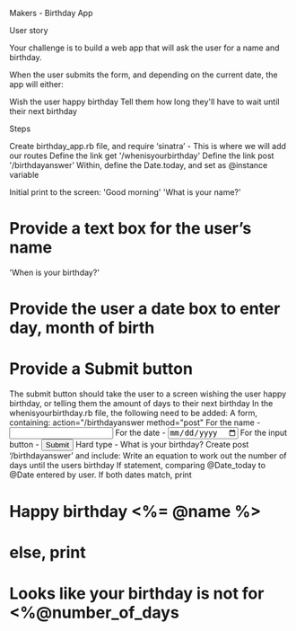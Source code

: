 Makers - Birthday App
 
 User story
 
Your challenge is to build a web app that will ask the user for a name and birthday.
 
When the user submits the form, and depending on the current date, the app will either:
 
Wish the user happy birthday
Tell them how long they'll have to wait until their next birthday
 
Steps
 
Create birthday_app.rb file, and require ‘sinatra’ - This is where we will add our routes
Define the link get '/whenisyourbirthday'
Define the link post '/birthdayanswer’
Within, define the Date.today, and set as @instance variable
 
Initial print to the screen:
'Good morning'
'What is your name?'
# Provide a text box for the user’s name
'When is your birthday?'
# Provide the user a date box to enter day, month of birth
# Provide a Submit button
The submit button should take the user to a screen wishing the user happy birthday, or telling them the amount of days to their next birthday
In the whenisyourbirthday.rb file, the following need to be added:
A form, containing:
action="/birthdayanswer
method="post"
For the name - <input type="text" name="name">
For the date -  <input type="date" name="date">
For the input button -   <input type="submit" value="Submit">
Hard type - What is your birthday?
Create post ‘/birthdayanswer’ and include:
Write an equation to work out the number of days until the users birthday
If statement, comparing @Date_today to @Date entered by user.
If both dates match, print <h1>Happy birthday <%= @name %><h1>
else, print <h1>Looks like your birthday is not for <%@number_of_days<h1>
